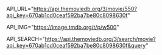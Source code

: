 API_URL="https://api.themoviedb.org/3/movie/550?api_key=670ab1cd0ceaf592ba7be80c8098630f"

API_IMG="https://image.tmdb.org/t/p/w500"

API_SEARCH="https://api.themoviedb.org/3/search/movie?api_key=670ab1cd0ceaf592ba7be80c8098630f&query"